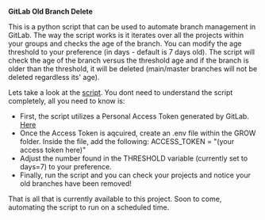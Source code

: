 **GitLab Old Branch Delete**

This is a python script that can be used to automate branch management in GitLab. The way the script works is it iterates over all the projects within your groups and checks the age of the branch. You can modify the age threshold to your preference (in days - default is 7 days old). The script will check the age of the branch versus the threshold age and if the branch is older than the threshold, it will be deleted (main/master branches will not be deleted regardless its' age).

Lets take a look at the [script](https://gitlab.com/demo4261012/gitlabdelbranch/-/blob/main/GROW/GitLab.py). You dont need to understand the script completely, all you need to know is:

- First, the script utilizes a Personal Access Token generated by GitLab. [Here](https://gitlab.com/-/profile/personal_access_tokens )
- Once the Access Token is aqcuired, create an .env file within the GROW folder. Inside the file, add the following: ACCESS_TOKEN = "(your access token here)"
- Adjust the number found in the THRESHOLD variable (currently set to days=7) to your preference.
- Finally, run the script and you can check your projects and notice your old branches have been removed!

That is all that is currently available to this project. Soon to come, automating the script to run on a scheduled time.
